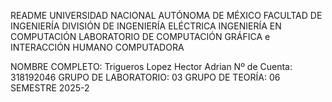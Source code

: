 README
UNIVERSIDAD NACIONAL AUTÓNOMA DE MÉXICO FACULTAD DE INGENIERÍA DIVISIÓN DE INGENIERÍA ELÉCTRICA INGENIERÍA EN COMPUTACIÓN LABORATORIO DE COMPUTACIÓN GRÁFICA e INTERACCIÓN HUMANO COMPUTADORA

NOMBRE COMPLETO: Trigueros Lopez Hector Adrian Nº de Cuenta: 318192046 GRUPO DE LABORATORIO: 03 GRUPO DE TEORÍA: 06 SEMESTRE 2025-2
